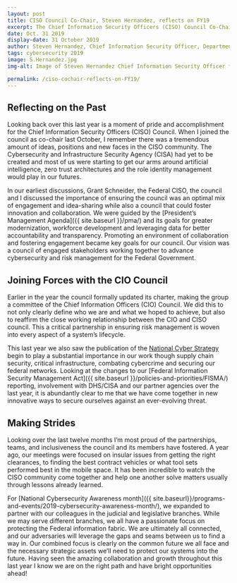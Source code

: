 ```yaml
---
layout: post
title: CISO Council Co-Chair, Steven Hernandez, reflects on FY19
excerpt: The Chief Information Security Officers (CISO) Council Co-Chair, Steven Hernandez, reflects on FY19
date: Oct. 31 2019
display-date: 31 October 2019
author: Steven Hernandez, Chief Information Security Officer, Department of Education 
tags: cybersecurity 2019
image: S.Hernandez.jpg
img-alt: Image of Steven Hernandez Chief Information Security Officer for the Department of Education

permalink: /ciso-cochair-reflects-on-FY19/
---
```

## Reflecting on the Past ##
Looking back over this last year is a moment of pride and accomplishment for the Chief Information Security Officers (CISO) Council.  When I joined the council as co-chair last October, I remember there was a tremendous amount of ideas, positions and new faces in the CISO community. The Cybersecurity and Infrastructure Security Agency (CISA) had yet to be created and most of us were starting to get our arms around artificial intelligence, zero trust architectures and the role identity management would play in our futures. 

In our earliest discussions, Grant Schneider, the Federal CISO, the council and I discussed the importance of ensuring the council was an optimal mix of engagement and idea-sharing while also a council that could foster innovation and collaboration.  We were guided by the [President’s Management Agenda]({{ site.baseurl }}/pma/) and its goals for greater modernization, workforce development and leveraging data for better accountability and transparency. Promoting an environment of collaboration and fostering engagement became key goals for our council.  Our vision was a council of engaged stakeholders working together to advance cybersecurity and risk management for the Federal Government.

## Joining Forces with the CIO Council ##
Earlier in the year the council formally updated its charter, making the group a committee of the Chief Information Officers (CIO) Council.  We did this to not only clearly define who we are and what we hoped to achieve, but also to reaffirm the close working relationship between the CIO and CISO council. This a critical partnership in ensuring risk management is woven into every aspect of a system’s lifecycle. 

This last year we also saw the publication of the [National Cyber Strategy](https://www.whitehouse.gov/wp-content/uploads/2018/09/National-Cyber-Strategy.pdf) begin to play a substantial importance in our work though supply chain security, critical infrastructure, combating cybercrime and securing our federal networks. Looking at the changes to our [Federal Information Security Management Act]({{ site.baseurl }}/policies-and-priorities/FISMA/) reporting, involvement with DHS/CISA and our partner agencies over the last year, it is abundantly clear to me that we have come together in new innovative ways to secure ourselves against an ever-evolving threat.

## Making Strides ##
Looking over the last twelve months I’m most proud of the partnerships, teams, and inclusiveness the council and its members have fostered. A year ago, our meetings were focused on insular issues from getting the right clearances, to finding the best contract vehicles or what tool sets performed best in the mobile space.  It has been incredible to watch the CISO community come together and help one another solve matters usually through lessons already learned.  

For [National Cybersecurity Awareness month]({{ site.baseurl}}/programs-and-events/2019-cybersecurity-awareness-month/), we expanded to partner with our colleagues in the judicial and legislative branches.  While we may serve different branches, we all have a passionate focus on protecting the Federal information fabric.  We are ultimately all connected, and our adversaries will leverage the gaps and seams between us to find a way in. Our combined focus is clearly on the common future we all face and the necessary strategic assets we’ll need to protect our systems into the future.  Having seen the amazing collaboration and growth throughout this last year I know we are on the right path and have bright opportunities ahead!
